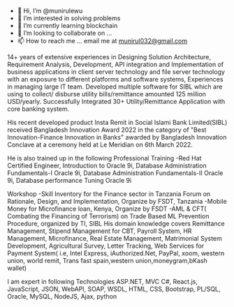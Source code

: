 - 👋 Hi, I’m @munirulewu
- 👀 I’m interested in solving problems
- 🌱 I’m currently learning blockchain
- 💞️ I’m looking to collaborate on ...
- 📫 How to reach me ... email me at munirul032@gmail.com 

14+ years of extensive experiences in Designing Solution Architecture, Requirement Analysis, Development, API integration and Implementation of business applications in client server technology and file server technology with an exposure to different platforms and software systems, Experiences in managing large IT team. Developed multiple software for SIBL which are using to collect/ disburse utility bills/remittance amounted 125 million USD/yearly. Successfully Integrated 30+ Utility/Remittance Application with core banking system.

His recent developed product Insta Remit in Social Islami Bank Limited(SIBL) received Bangladesh Innovation Award 2022 in the category of "Best Innovation-Finance Innovation in Banks" awarded by Bangladesh Innovation Conclave at a ceremony held at Le Meridian on 6th March 2022.

He is also trained up in the following Professional Training 
 -Red Hat Certified Engineer, Introduction to Oracle 9i, Database Administration Fundamentals-I Oracle 9i, Database Administration Fundamentals-II Oracle 9i, Database performance Tuning Oracle 9i

Workshop
-Skill Inventory for the Finance sector in Tanzania Forum on Rationale, Design, and Implementation, Organize by FSDT, Tanzania
-Mobile Money for Microfinance loan, Kenya, Organize by FSDT
-AML & CFT( Combating the Financing of Terrorism) on Trade Based ML Prevention Procedure, organized by TI, SIBL
His domain knowledge covers Remittance Management, Stipend Management for CBT, Payroll System, HR Management, Microfinance, Real Estate Management, Matrimonial System Development, Agricultural Survey, Letter Tracking, Web Services for Payment System( i.e, Intel Express, iAuthorized.Net, PayPal, xoom, western union, world remit, Trans fast spain,western union,moneygram,bKash wallet)

I am expert in following Technologies
ASP.NET,
MVC
C#,
React.js,
JavaScript,
JSON,
WebAPI,
SOAP,
WSDL,
HTML,
CSS,
Bootstrap,
PL/SQL,
Oracle,
MySQL,
NodeJS,
Ajax,
python
<!---
munirulewu/munirulewu is a ✨ special ✨ repository because its `README.md` (this file) appears on your GitHub profile.
You can click the Preview link to take a look at your changes.
--->
